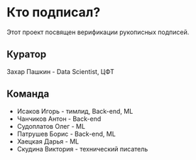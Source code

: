 # Кто подписал?  

Этот проект посвящен верификации рукописных подписей. 

## Куратор

Захар Пашкин - Data Scientist, ЦФТ

## Команда

- Исаков Игорь - тимлид, Back-end, ML
- Чанчиков Антон - Back-end
- Судоплатов Олег - ML
- Патрушев Борис - Back-end, ML
- Хаецкая Дарья - ML
- Скудина Виктория - технический писатель
